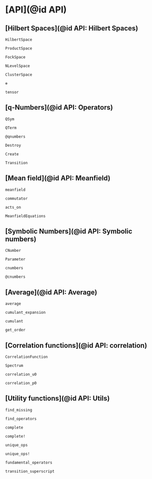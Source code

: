 # [API](@id API)

## [Hilbert Spaces](@id API: Hilbert Spaces)

```@docs
HilbertSpace
```

```@docs
ProductSpace
```

```@docs
FockSpace
```

```@docs
NLevelSpace
```

```@docs
ClusterSpace
```

```@docs
⊗
```

```@docs
tensor
```

## [q-Numbers](@id API: Operators)


```@docs
QSym
```

```@docs
QTerm
```

```@docs
@qnumbers
```

```@docs
Destroy
```

```@docs
Create
```

```@docs
Transition
```


## [Mean field](@id API: Meanfield)

```@docs
meanfield
```

```@docs
commutator
```

```@docs
acts_on
```

```@docs
MeanfieldEquations
```

## [Symbolic Numbers](@id API: Symbolic numbers)

```@docs
CNumber
```

```@docs
Parameter
```

```@docs
cnumbers
```

```@docs
@cnumbers
```

## [Average](@id API: Average)

```@docs
average
```

```@docs
cumulant_expansion
```

```@docs
cumulant
```

```@docs
get_order
```

## [Correlation functions](@id API: correlation)

```@docs
CorrelationFunction
```

```@docs
Spectrum
```

```@docs
correlation_u0
```

```@docs
correlation_p0
```

## [Utility functions](@id API: Utils)

```@docs
find_missing
```

```@docs
find_operators
```

```@docs
complete
```

```@docs
complete!
```

```@docs
unique_ops
```

```@docs
unique_ops!
```

```@docs
fundamental_operators
```

```@docs
transition_superscript
```
